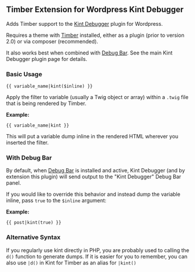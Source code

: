 ## Timber Extension for Wordpress Kint Debugger

Adds Timber support to the [Kint Debugger](https://wordpress.org/plugins/kint-debugger/) plugin for Wordpress.

Requires a theme with [Timber](https://timber.github.io/docs/getting-started/setup/) installed, either as a plugin (prior to version 2.0) or via composer (recommended).

It also works best when combined with [Debug Bar](https://wordpress.org/plugins/debug-bar/). See the main Kint Debugger plugin page for details.

### Basic Usage

`{{ variable_name|kint($inline) }}`

Apply the filter to variable (usually a Twig object or array) within a `.twig` file that is being rendered by Timber.

**Example:**

`{{ variable_name|kint }}`

This will put a variable dump inline in the rendered HTML wherever you inserted the filter.

### With Debug Bar

By default, when [Debug Bar](https://wordpress.org/plugins/debug-bar/) is installed and active, Kint Debugger (and by extension this plugin) will send output to the "Kint Debugger" Debug Bar panel.

If you would like to override this behavior and instead dump the variable inline, pass `true` to the `$inline` argument:

**Example:**

`{{ post|kint(true) }}`

### Alternative Syntax

If you regularly use kint directly in PHP, you are probably used to calling the `d()` function to generate dumps.
If it is easier for you to remember, you can also use `|d()` in Kint for Timber as an alias for `|kint()`
